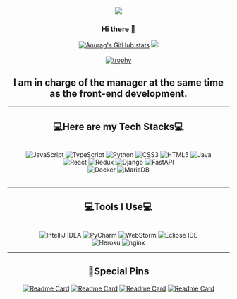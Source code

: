 <div align="center">
  <img src="https://capsule-render.vercel.app/api?type=cylinder&color=C0C5FF&height=100&section=header&text=JongHyeon's_github&fontSize=50" />

  ### Hi there 🫠
  [![Anurag's GitHub stats](https://github-readme-stats.vercel.app/api?username=ryankimjh00&theme=flag-india&count_private=true)](https://github.com/anuraghazra/github-readme-stats)
  <img src="https://github-readme-stats.vercel.app/api/top-langs/?username=ryankimjh00&layout=compact"><br><br>
[![trophy](https://github-profile-trophy.vercel.app/?username=ryankimjh00&theme=onedark&column=4)](https://github.com/ryo-ma/github-profile-trophy)

  <h2>I am in charge of the manager at the same time as the front-end development.</h2>
</div>
<hr>
<h2 align="center">💻Here are my Tech Stacks💻</h2>
<br>

<div align="center">
  <img alt="JavaScript" src ="https://img.shields.io/badge/JavaScript-F7DF1E.svg?&style=for-the-badge&logo=JavaScript&logoColor=white"/> 
  <img alt="TypeScript" src ="https://img.shields.io/badge/TypeScript-0094F5.svg?&style=for-the-badge&logo=JavaScript&logoColor=white"/> 
  <img alt="Python" src ="https://img.shields.io/badge/Python-3776AB.svg?&style=for-the-badge&logo=Python&logoColor=white"/> 
  <img alt="CSS3" src ="https://img.shields.io/badge/CSS3-1572B6.svg?&style=for-the-badge&logo=CSS3&logoColor=white"/> 
  <img alt="HTML5" src ="https://img.shields.io/badge/HTML5-E34F26.svg?&style=for-the-badge&logo=HTML5&logoColor=white"/> 
  <img alt="Java" src ="https://img.shields.io/badge/Java-F7DF1E.svg?&style=for-the-badge&logo=JavaScript&logoColor=white"/> 
  
</div>

<div align="center">
  <img alt="React" src ="https://img.shields.io/badge/React-61DAFB.svg?&style=for-the-badge&logo=React&logoColor=white"/> 
  <img alt="Redux" src ="https://img.shields.io/badge/Redux-764ABC.svg?&style=for-the-badge&logo=FastAPI&logoColor=white"/> 
  <img alt="Django" src ="https://img.shields.io/badge/Django-092E20.svg?&style=for-the-badge&logo=Django&logoColor=white"/> 
  <img alt="FastAPI" src ="https://img.shields.io/badge/FastAPI-009688.svg?&style=for-the-badge&logo=FastAPI&logoColor=white"/> 
</div>

<div align="center">
  <img alt="Docker" src ="https://img.shields.io/badge/Docker-2496ED.svg?&style=for-the-badge&logo=Docker&logoColor=white"/> 
  <img alt="MariaDB" src ="https://img.shields.io/badge/MariaDB-003545.svg?&style=for-the-badge&logo=MariaDB&logoColor=white"/> 
</div>
<br>

<hr>

<h2 align="center">💻Tools I Use💻</h2>
<br>
<div align="center">
  <img alt="IntelliJ IDEA" src ="https://img.shields.io/badge/IntelliJ IDEA-E60012.svg?&style=for-the-badge&logo=IntelliJ IDEA&logoColor=black"/> 
  <img alt="PyCharm" src ="https://img.shields.io/badge/PyCharm-00D564.svg?&style=for-the-badge&logo=PyCharm&logoColor=black"/>  
  <img alt="WebStorm" src ="https://img.shields.io/badge/WebStorm-528DD7.svg?&style=for-the-badge&logo=WebStorm&logoColor=black"/> 
  <img alt="Eclipse IDE" src ="https://img.shields.io/badge/Eclipse IDE-2C2255.svg?&style=for-the-badge&logo=Eclipse IDE&logoColor=white"/>
</div>
<div align="center">
  <img alt="Heroku" src ="https://img.shields.io/badge/Heroku-430098.svg?&style=for-the-badge&logo=Heroku&logoColor=white"/> 
  <img alt="nginx" src ="https://img.shields.io/badge/nginx-009639.svg?&style=for-the-badge&logo=nginx&logoColor=white"/> 
</div>
<hr>

<h2 align="center">📌Special Pins</h2>

<div align="center">
  
[![Readme Card](https://github-readme-stats.vercel.app/api/pin/?username=ryankimjh00&repo=Xlack-frontend)](https://github.com/Team-Discipline/Xlack-Frontend)
[![Readme Card](https://github-readme-stats.vercel.app/api/pin/?username=ryankimjh00&repo=Xlack-Backend)](https://github.com/Team-Discipline/Xlack-Backend)
[![Readme Card](https://github-readme-stats.vercel.app/api/pin/?username=ryankimjh00&repo=URLS3-Frontend)](https://github.com/Team-Discipline/URLS3-frontend)
[![Readme Card](https://github-readme-stats.vercel.app/api/pin/?username=ryankimjh00&repo=URLS3-Backend)](https://github.com/Team-Discipline/URLS3-backend)

</div>




